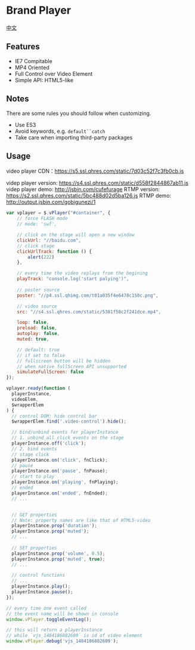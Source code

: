 # Brand Player

[中文](./README_ZH.md)

## Features

- IE7 Compitable
- MP4 Oriented
- Full Control over Video Element 
- Simple API: HTML5-like

## Notes

There are some rules you should follow when customizing.

- Use ES3
- Avoid keywords, e.g. `default``catch`
- Take care when importing third-party packages
 

## Usage

video player CDN：https://s5.ssl.qhres.com/static/7d03c52f7c3fb0cb.js

videp player version: https://s4.ssl.qhres.com/static/d558f2844867ab11.js
videp player demo: http://jsbin.com/cufefurage
RTMP version: https://s2.ssl.qhres.com/static/5bc488d02d5ba126.js
RTMP demo: http://output.jsbin.com/gobigunezi/1

```javascript
var vplayer = $.vPlayer("#container", {
    // force FLASH mode
    // mode: 'swf',

    // click on the stage will open a new window
    clickUrl: "//baidu.com",
    // click stage
    clickUrlTrack: function () {
        alert(222)
    },

    // every time the video replays from the begining
    playTrack: "console.log('start palying')",
    
    // poster source
    poster: "//p4.ssl.qhimg.com/t01a035f4e6470c150c.png",

    // video source
    src: "//s4.ssl.qhres.com/static/5381f58c2f241dce.mp4",

    loop: false,
    preload: false,
    autoplay: false,
    muted: true,

    // default: true
    // if set to false
    // fullscreen button will be hidden
    // when native fullScreen API unsupported
    simulateFullScreen: false
});

vplayer.ready(function (
  playerInstance,
  videoElem,
  $wrapperElem
) {
  // control DOM: hide control bar
  $wrapperElem.find('.video-control').hide();

  // bind/unbind events for playerInstance
  // 1. unbind all click events on the stage
  playerInstance.off('click');
  // 2. bind events
  // stage click
  playerInstance.on('click', fnClick);
  // pause
  playerInstance.on('pause', fnPause);
  // start to play
  playerInstance.on('playing', fnPlaying);
  // ended
  playerInstance.on('ended', fnEnded);
  // ...


  // GET properties
  // Note: property names are like that of HTML5-video
  playerInstance.prop('duration');
  playerInstance.prop('muted');
  // ...
  
  // SET properties
  playerInstance.prop('volume', 0.5);
  playerInstance.prop('muted', true);
  // ...

  // control functions
  // ...
  playerInstance.play();
  playerInstance.pause();
});

// every time one event called
// the event name will be shown in console
window.vPlayer.toggleEventLog();

// this will return a playerInstance
// while `vjs_1484186882609` is id of video element
window.vPlayer.debug('vjs_1484186882609');

```

